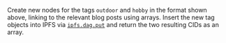Create new nodes for the tags `outdoor` and `hobby` in the format shown above, linking to the relevant blog posts using arrays. Insert the new tag objects into IPFS via [`ipfs.dag.put`](https://github.com/ipfs/js-ipfs/blob/master/docs/core-api/DAG.md#dagput) and return the two resulting CIDs as an array.
